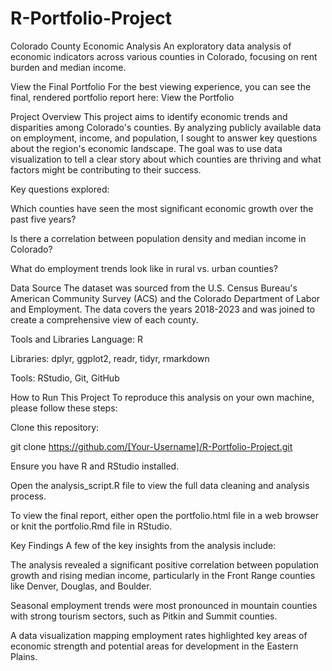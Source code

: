 # R-Portfolio-Project
 
Colorado County Economic Analysis
An exploratory data analysis of economic indicators across various counties in Colorado, focusing on rent burden and median income.

View the Final Portfolio
For the best viewing experience, you can see the final, rendered portfolio report here:
View the Portfolio

Project Overview
This project aims to identify economic trends and disparities among Colorado's counties. By analyzing publicly available data on employment, income, and population, I sought to answer key questions about the region's economic landscape. The goal was to use data visualization to tell a clear story about which counties are thriving and what factors might be contributing to their success.

Key questions explored:

Which counties have seen the most significant economic growth over the past five years?

Is there a correlation between population density and median income in Colorado?

What do employment trends look like in rural vs. urban counties?

Data Source
The dataset was sourced from the U.S. Census Bureau's American Community Survey (ACS) and the Colorado Department of Labor and Employment. The data covers the years 2018-2023 and was joined to create a comprehensive view of each county.

Tools and Libraries
Language: R

Libraries: dplyr, ggplot2, readr, tidyr, rmarkdown

Tools: RStudio, Git, GitHub

How to Run This Project
To reproduce this analysis on your own machine, please follow these steps:

Clone this repository:

git clone https://github.com/[Your-Username]/R-Portfolio-Project.git

Ensure you have R and RStudio installed.

Open the analysis_script.R file to view the full data cleaning and analysis process.

To view the final report, either open the portfolio.html file in a web browser or knit the portfolio.Rmd file in RStudio.

Key Findings
A few of the key insights from the analysis include:

The analysis revealed a significant positive correlation between population growth and rising median income, particularly in the Front Range counties like Denver, Douglas, and Boulder.

Seasonal employment trends were most pronounced in mountain counties with strong tourism sectors, such as Pitkin and Summit counties.

A data visualization mapping employment rates highlighted key areas of economic strength and potential areas for development in the Eastern Plains.